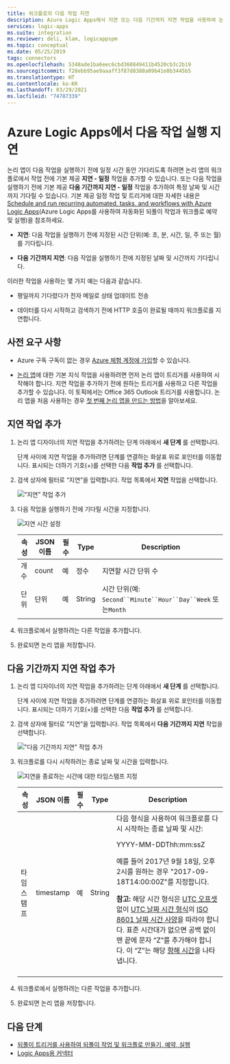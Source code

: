 ```yaml
---
title: 워크플로의 다음 작업 지연
description: Azure Logic Apps에서 지연 또는 다음 기간까지 지연 작업을 사용하여 논리 앱 워크플로에서 다음 작업을 실행할 때까지 기다립니다.
services: logic-apps
ms.suite: integration
ms.reviewer: deli, klam, logicappspm
ms.topic: conceptual
ms.date: 05/25/2019
tags: connectors
ms.openlocfilehash: 5348ade1ba6eec6cbd360849411b4520cb3c2b19
ms.sourcegitcommit: f28ebb95ae9aaaff3f87d8388a09b41e0b3445b5
ms.translationtype: HT
ms.contentlocale: ko-KR
ms.lasthandoff: 03/29/2021
ms.locfileid: "74787339"
---
```

# <a name="delay-running-the-next-action-in-azure-logic-apps"></a>Azure Logic Apps에서 다음 작업 실행 지연

논리 앱이 다음 작업을 실행하기 전에 일정 시간 동안 기다리도록 하려면 논리 앱의 워크플로에서 작업 전에 기본 제공 **지연 - 일정** 작업을 추가할 수 있습니다. 또는 다음 작업을 실행하기 전에 기본 제공 **다음 기간까지 지연 - 일정** 작업을 추가하여 특정 날짜 및 시간까지 기다릴 수 있습니다. 기본 제공 일정 작업 및 트리거에 대한 자세한 내용은 [Schedule and run recurring automated, tasks, and workflows with Azure Logic Apps](../logic-apps/concepts-schedule-automated-recurring-tasks-workflows.md)(Azure Logic Apps를 사용하여 자동화된 되풀이 작업과 워크플로 예약 및 실행)을 참조하세요.

* **지연**: 다음 작업을 실행하기 전에 지정된 시간 단위(예: 초, 분, 시간, 일, 주 또는 월)를 기다립니다.

* **다음 기간까지 지연**: 다음 작업을 실행하기 전에 지정된 날짜 및 시간까지 기다립니다.

이러한 작업을 사용하는 몇 가지 예는 다음과 같습니다.

* 평일까지 기다렸다가 전자 메일로 상태 업데이트 전송

* 데이터를 다시 시작하고 검색하기 전에 HTTP 호출이 완료될 때까지 워크플로를 지연합니다.

## <a name="prerequisites"></a>사전 요구 사항

* Azure 구독 구독이 없는 경우 [Azure 체험 계정에 가입](https://azure.microsoft.com/free/)할 수 있습니다.

* [논리 앱](../logic-apps/logic-apps-overview.md)에 대한 기본 지식 작업을 사용하려면 먼저 논리 앱이 트리거를 사용하여 시작해야 합니다. 지연 작업을 추가하기 전에 원하는 트리거를 사용하고 다른 작업을 추가할 수 있습니다. 이 토픽에서는 Office 365 Outlook 트리거를 사용합니다. 논리 앱을 처음 사용하는 경우 [첫 번째 논리 앱을 만드는 방법](../logic-apps/quickstart-create-first-logic-app-workflow.md)을 알아보세요.

<a name="add-delay"></a>

## <a name="add-the-delay-action"></a>지연 작업 추가

1. 논리 앱 디자이너의 지연 작업을 추가하려는 단계 아래에서 **새 단계** 를 선택합니다.

   단계 사이에 지연 작업을 추가하려면 단계를 연결하는 화살표 위로 포인터를 이동합니다. 표시되는 더하기 기호(+)를 선택한 다음 **작업 추가** 를 선택합니다.

1. 검색 상자에 필터로 “지연”을 입력합니다. 작업 목록에서 **지연** 작업을 선택합니다.

   ![“지연” 작업 추가](./media/connectors-native-delay/add-delay-action.png)

1. 다음 작업을 실행하기 전에 기다릴 시간을 지정합니다.

   ![지연 시간 설정](./media/connectors-native-delay/delay-time-intervals.png)

   | 속성 | JSON 이름 | 필수 | Type | Description |
   |----------|-----------|----------|------|-------------|
   | 개수 | count | 예 | 정수 | 지연할 시간 단위 수 |
   | 단위 | 단위 | 예 | String | 시간 단위(예: `Second``Minute``Hour``Day``Week` 또는`Month` |
   ||||||

1. 워크플로에서 실행하려는 다른 작업을 추가합니다.

1. 완료되면 논리 앱을 저장합니다.

<a name="add-delay-until"></a>

## <a name="add-the-delay-until-action"></a>다음 기간까지 지연 작업 추가

1. 논리 앱 디자이너의 지연 작업을 추가하려는 단계 아래에서 **새 단계** 를 선택합니다.

   단계 사이에 지연 작업을 추가하려면 단계를 연결하는 화살표 위로 포인터를 이동합니다. 표시되는 더하기 기호(+)를 선택한 다음 **작업 추가** 를 선택합니다.

1. 검색 상자에 필터로 “지연”을 입력합니다. 작업 목록에서 **다음 기간까지 지연** 작업을 선택합니다.

   !["다음 기간까지 지연" 작업 추가](./media/connectors-native-delay/add-delay-until-action.png)

1. 워크플로를 다시 시작하려는 종료 날짜 및 시간을 입력합니다.

   ![지연을 종료하는 시간에 대한 타임스탬프 지정](./media/connectors-native-delay/delay-until-timestamp.png)

   | 속성 | JSON 이름 | 필수 | Type | Description |
   |----------|-----------|----------|------|-------------|
   | 타임스탬프 | timestamp | 예 | String | 다음 형식을 사용하여 워크플로를 다시 시작하는 종료 날짜 및 시간: <p>YYYY-MM-DDThh:mm:ssZ <p>예를 들어 2017년 9월 18일, 오후 2시를 원하는 경우 "2017-09-18T14:00:00Z"를 지정합니다. <p>**참고:** 해당 시간 형식은 [UTC 오프셋](https://en.wikipedia.org/wiki/UTC_offset) 없이 [UTC 날짜 시간 형식](https://en.wikipedia.org/wiki/Coordinated_Universal_Time)의 [ISO 8601 날짜 시간 사양](https://en.wikipedia.org/wiki/ISO_8601#Combined_date_and_time_representations)을 따라야 합니다. 표준 시간대가 없으면 공백 없이 맨 끝에 문자 “Z”를 추가해야 합니다. 이 “Z”는 해당 [항해 시간](https://en.wikipedia.org/wiki/Nautical_time)을 나타냅니다. |
   ||||||

1. 워크플로에서 실행하려는 다른 작업을 추가합니다.

1. 완료되면 논리 앱을 저장합니다.

## <a name="next-steps"></a>다음 단계

* [되풀이 트리거를 사용하여 되풀이 작업 및 워크플로 만들기, 예약, 실행](../connectors/connectors-native-recurrence.md)
* [Logic Apps용 커넥터](../connectors/apis-list.md)